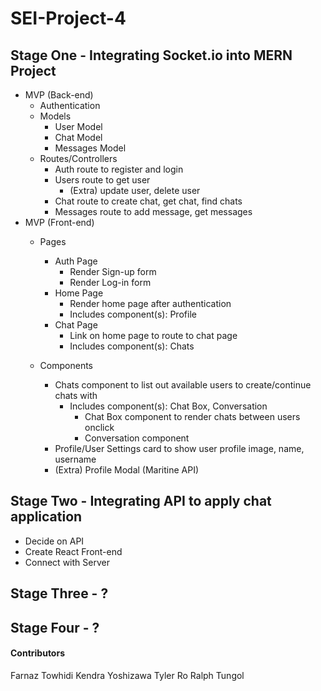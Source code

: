 # SEI-Project-4


## Stage One - Integrating Socket.io into MERN Project
- MVP (Back-end)
    - Authentication 
    - Models
        - User Model
        - Chat Model
        - Messages Model
    - Routes/Controllers
        - Auth route to register and login
        - Users route to get user
            - (Extra) update user, delete user
        - Chat route to create chat, get chat, find chats
        - Messages route to add message, get messages
- MVP (Front-end)
    - Pages
        - Auth Page
            - Render Sign-up form 
            - Render Log-in form
        - Home Page
            - Render home page after authentication
            - Includes component(s): Profile 
        - Chat Page
            - Link on home page to route to chat page
            - Includes component(s): Chats

    - Components
        - Chats component to list out available users to create/continue chats with
            - Includes component(s): Chat Box, Conversation
                - Chat Box component to render chats between users onclick
                - Conversation component 
        - Profile/User Settings card to show user profile image, name, username
        - (Extra) Profile Modal (Maritine API) 


## Stage Two - Integrating API to apply chat application
- Decide on API 
- Create React Front-end 
- Connect with Server

## Stage Three - ?
## Stage Four - ? 

#### Contributors
Farnaz Towhidi
Kendra Yoshizawa
Tyler Ro
Ralph Tungol